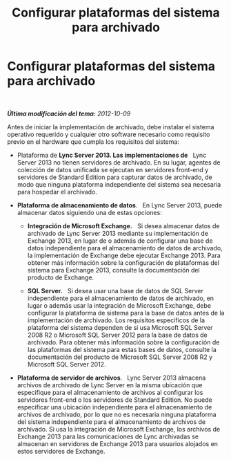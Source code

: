 ﻿---
title: Configurar plataformas del sistema para archivado
TOCTitle: Configurar plataformas del sistema para archivado
ms:assetid: 2df40fdf-0e32-46d4-9fb2-1ce1d7bfa328
ms:mtpsurl: https://technet.microsoft.com/es-es/library/JJ204768(v=OCS.15)
ms:contentKeyID: 48274795
ms.date: 01/07/2017
mtps_version: v=OCS.15
ms.translationtype: HT
---

# Configurar plataformas del sistema para archivado

 

_**Última modificación del tema:** 2012-10-09_

Antes de iniciar la implementación de archivado, debe instalar el sistema operativo requerido y cualquier otro software necesario como requisito previo en el hardware que cumpla los requisitos del sistema:

  - Plataforma de **Lync Server 2013. Las implementaciones de**   Lync Server 2013 no tienen servidores de archivado. En su lugar, agentes de colección de datos unificada se ejecutan en servidores front-end y servidores de Standard Edition para capturar datos de archivado, de modo que ninguna plataforma independiente del sistema sea necesaria para hospedar el archivado.

  - **Plataforma de almacenamiento de datos**.   En Lync Server 2013, puede almacenar datos siguiendo una de estas opciones:
    
      - **Integración de Microsoft Exchange.**   Si desea almacenar datos de archivado de Lync Server 2013 mediante su implementación de Exchange 2013, en lugar de o además de configurar una base de datos independiente para el almacenamiento de datos de archivado, la implementación de Exchange debe ejecutar Exchange 2013. Para obtener más información sobre la configuración de plataformas del sistema para Exchange 2013, consulte la documentación del producto de Exchange.
    
      - **SQL Server.**   Si desea usar una base de datos de SQL Server independiente para el almacenamiento de datos de archivado, en lugar o además usar la integración de Microsoft Exchange, debe configurar la plataforma de sistema para la base de datos antes de la implementación de archivado. Los requisitos específicos de la plataforma del sistema dependen de si usa Microsoft SQL Server 2008 R2 o Microsoft SQL Server 2012 para la base de datos de archivado. Para obtener más información sobre la configuración de las plataformas del sistema para estas bases de datos, consulte la documentación del producto de Microsoft SQL Server 2008 R2 y Microsoft SQL Server 2012.

  - **Plataforma de servidor de archivos**.   Lync Server 2013 almacena archivos de archivado de Lync Server en la misma ubicación que especifique para el almacenamiento de archivos al configurar los servidores front-end o los servidores de Standard Edition. No puede especificar una ubicación independiente para el almacenamiento de archivos de archivado, por lo que no es necesaria ninguna plataforma del sistema independiente para el almacenamiento de archivos de archivado. Si usa la integración de Microsoft Exchange, los archivos de Exchange 2013 para las comunicaciones de Lync archivadas se almacenan en servidores de Exchange 2013 para usuarios alojados en estos servidores de Exchange.

